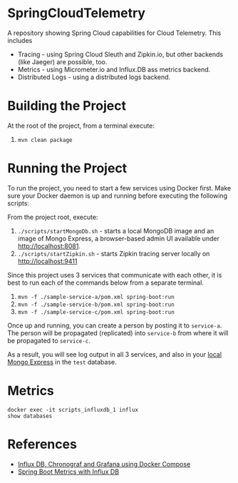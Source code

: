 # SpringCloudTelemetry

A repository showing Spring Cloud capabilities for Cloud Telemetry.
This includes

* Tracing - using Spring Cloud Sleuth and Zipkin.io, but other backends (like Jaeger) are possible, too.
* Metrics - using Micrometer.io and Influx.DB ass metrics backend.
* Distributed Logs - using a distributed logs backend.

# Building the Project

At the root of the project, from a terminal execute:

1. `mvn clean package`

# Running the Project

To run the project, you need to start a few services using Docker first. Make sure your Docker daemon is up and running before executing the following scripts:

From the project root, execute:
1. `./scripts/startMongoDb.sh` - starts a local MongoDB image and an image of Mongo Express, a browser-based admin UI available under [http://localhost:8081](http://localhost:8081).
2. `./scripts/startZipkin.sh` - starts Zipkin tracing server locally on [http://localhost:9411](http://localhost:9411)

Since this project uses 3 services that communicate with each other, it is best to run each of the commands below from a separate terminal.

1. `mvn -f ./sample-service-a/pom.xml spring-boot:run` 
2. `mvn -f ./sample-service-b/pom.xml spring-boot:run` 
3. `mvn -f ./sample-service-c/pom.xml spring-boot:run` 

Once up and running, you can create a person by posting it to `service-a`. The person will be propagated (replicated) into `service-b` from where it will be propagated to `service-c`.

As a result, you will see log output in all 3 services, and also in your [local Mongo Express](http://localhost:8081/db/test/) in the `test` database.

# Metrics

```
docker exec -it scripts_influxdb_1 influx
show databases
```

# References

* [Influx DB, Chronograf and Grafana using Docker Compose](https://github.com/jkehres/docker-compose-influxdb-grafana)
* [Spring Boot Metrics with Influx DB](https://medium.com/@rohansaraf/monitoring-in-springboot-2-0-micrometer-influxdb-chronograf-d049698bfa33)